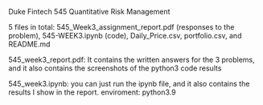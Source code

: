 Duke Fintech 545 Quantitative Risk Management

5 files in total: 545_Week3_assignment_report.pdf (responses to the problem), 545-WEEK3.ipynb (code), Daily_Price.csv, portfolio.csv, and README.md

545_week3_report.pdf: It contains the written answers for the 3 problems, and it also contains the screenshots of the python3 code results

545_week3.ipynb: you can just run the ipynb file, and it also contains the results I show in the report. enviroment: python3.9


